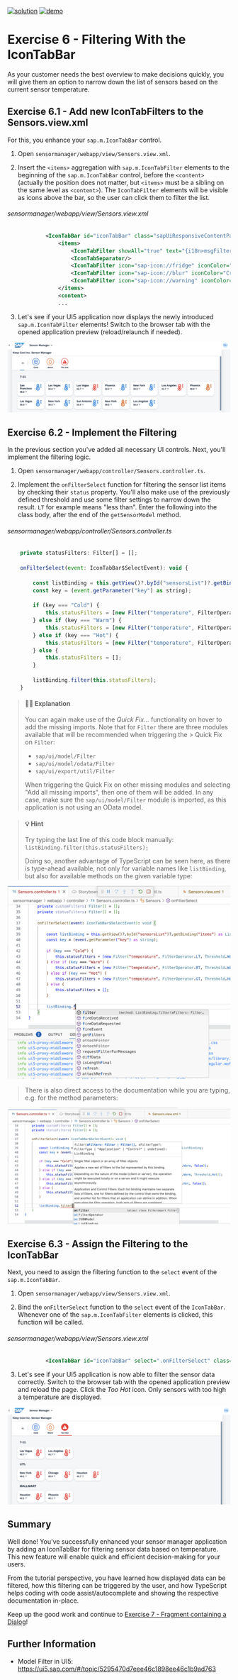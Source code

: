 [![solution](https://flat.badgen.net/badge/solution/available/green?icon=github)](https://github.com/SAP-samples/teched2023-AD265/tree/code/exercises/ex6)
[![demo](https://flat.badgen.net/badge/demo/deployed/blue?icon=github)](https://sap-samples.github.io/teched2023-AD283v/ex6/test/flpSandbox-cdn.html?sap-ui-xx-viewCache=false#keepcoolsensormanager-display)

# Exercise 6 - Filtering With the IconTabBar

As your customer needs the best overview to make decisions quickly, you will give them an option to narrow down the list of sensors based on the current sensor temperature.

## Exercise 6.1 - Add new IconTabFilters to the Sensors.view.xml

For this, you enhance your `sap.m.IconTabBar` control.

1. Open `sensormanager/webapp/view/Sensors.view.xml`.

2. Insert the `<items>` aggregation with `sap.m.IconTabFilter` elements to the beginning of the `sap.m.IconTabBar` control, before the `<content>` (actually the position does not matter, but `<items>` must be a sibling on the same level as `<content>`). The `IconTabFilter` elements will be visible as icons above the bar, so the user can click them to filter the list.

###### sensormanager/webapp/view/Sensors.view.xml

```xml
            <IconTabBar id="iconTabBar" class="sapUiResponsiveContentPadding">
                <items>
                    <IconTabFilter showAll="true" text="{i18n>msgFilterAll}" key="All"/>
                    <IconTabSeparator/>
                    <IconTabFilter icon="sap-icon://fridge" iconColor="Default" text="{i18n>msgFilterCold}" key="Cold"/>
                    <IconTabFilter icon="sap-icon://blur" iconColor="Critical" text="{i18n>msgFilterWarm}" key="Warm"/>
                    <IconTabFilter icon="sap-icon://warning" iconColor="Negative" text="{i18n>msgFilterHot}" key="Hot"/>
                </items>
                <content>
                ...
```

3. Let's see if your UI5 application now displays the newly introduced `sap.m.IconTabFilter` elements! Switch to the browser tab with the opened application preview (reload/relaunch if needed).

![](images/06_01_0010.png)

## Exercise 6.2 - Implement the Filtering

In the previous section you've added all necessary UI controls. Next, you'll implement the filtering logic.

1. Open `sensormanager/webapp/controller/Sensors.controller.ts`.

2. Implement the `onFilterSelect` function for filtering the sensor list items by checking their `status` property. You'll also make use of the previously defined threshold and use some filter settings to narrow down the result. `LT` for example means "less than". Enter the following into the class body, after the end of the `getSensorModel` method.

###### sensormanager/webapp/controller/Sensors.controller.ts

```js
    private statusFilters: Filter[] = [];

    onFilterSelect(event: IconTabBar$SelectEvent): void {

        const listBinding = this.getView()?.byId("sensorsList")?.getBinding("items") as ListBinding;
        const key = (event.getParameter("key") as string);

        if (key === "Cold") {
            this.statusFilters = [new Filter("temperature", FilterOperator.LT, Threshold.Warm, false)];
        } else if (key === "Warm") {
            this.statusFilters = [new Filter("temperature", FilterOperator.BT, Threshold.Warm, Threshold.Hot)];
        } else if (key === "Hot") {
            this.statusFilters = [new Filter("temperature", FilterOperator.GT, Threshold.Hot, false)];
        } else {
            this.statusFilters = [];
        }

        listBinding.filter(this.statusFilters);
    }
```

> #### 🧑‍🎓 Explanation
> You can again make use of the *Quick Fix...* functionality on hover to add the missing imports. Note that for `Filter` there are three modules available that will be recommended when triggering the > Quick Fix on `Filter`:
> - `sap/ui/model/Filter`
> - `sap/ui/model/odata/Filter`
> - `sap/ui/export/util/Filter`
>
>When triggering the Quick Fix on other missing modules and selecting "Add all missing imports", then one of them will be added. In any case, make sure the `sap/ui/model/Filter` module is imported, as this application is not using an OData model.

> #### 💡 Hint
> Try typing the last line of this code block manually: `listBinding.filter(this.statusFilters);`
>
> Doing so, another advantage of TypeScript can be seen here, as there is type-ahead available, not only for variable names like `listBinding`, but also for available methods on the given variable type:
>
![](images/06_02_0010.png)
>
> There is also direct access to the documentation while you are typing, e.g. for the method parameters:
>
![](images/06_02_0020.png)

## Exercise 6.3 - Assign the Filtering to the IconTabBar

Next, you need to assign the filtering function to the `select` event of the `sap.m.IconTabBar`.

1. Open `sensormanager/webapp/view/Sensors.view.xml`.

2. Bind the `onFilterSelect` function to the `select` event of the `IconTabBar`. Whenever one of the `sap.m.IconTabFilter` elements is clicked, this function will be called.

###### sensormanager/webapp/view/Sensors.view.xml

```xml
            <IconTabBar id="iconTabBar" select=".onFilterSelect" class="sapUiResponsiveContentPadding">
```

3. Let's see if your UI5 application is now able to filter the sensor data correctly. Switch to the browser tab with the opened application preview and reload the page. Click the *Too Hot* icon. Only sensors with too high a temperature are displayed.

![](images/06_03_0010.png)

## Summary

Well done! You've successfully enhanced your sensor manager application by adding an IconTabBar for filtering sensor data based on temperature. This new feature will enable quick and efficient decision-making for your users.

From the tutorial perspective, you have learned how displayed data can be filtered, how this filtering can be triggered by the user, and how TypeScript helps coding with code assist/autocomplete and showing the respective documentation in-place.

Keep up the good work and continue to [Exercise 7 - Fragment containing a Dialog](../ex7/README.md)!

## Further Information

* Model Filter in UI5: https://ui5.sap.com/#/topic/5295470d7eee46c1898ee46c1b9ad763
